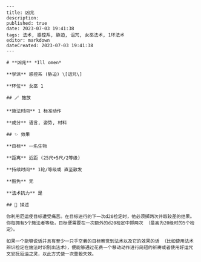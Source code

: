 
    ---
    title: 凶兆
    description: 
    published: true
    date: 2023-07-03 19:41:38
    tags: 法术, 惑控系, 胁迫, 诅咒, 女巫法术, 1环法术
    editor: markdown
    dateCreated: 2023-07-03 19:41:38
    ---

    # **凶兆** *Ill omen*

    **学派** 惑控系 (胁迫) \[诅咒\] 

    **环位** 女巫 1

    ## 🪄 施放

    **施法时间** 1 标准动作

    **成分** 语言, 姿势, 材料

    ## ✨ 效果 

    **目标** 一名生物 

    **距离** 近距 (25尺+5尺/2等级)  

    **持续时间** 1轮/等级或 直至散发 

    **豁免** 无

    **法术抗力** 是

    ## 📖 描述

    你利用厄运使目标遭受痛苦。在目标进行的下一次d20检定时，他必须掷两次并取较差的结果。你每拥有5个施法者等级，目标便需要在一次额外的d20检定中掷两次 （最高为20级时的5个检定）。

    如果一个能够说话并且有至少一只手空着的目标察觉到法术以及它的效果的话 （比如使用法术辨识检定在施法时识别出法术），便能够通过花费一个移动动作进行简短的祈祷或者使用好运咒文安抚厄运之灵，以此方式使一次重骰失效。
    